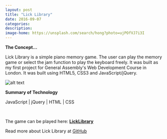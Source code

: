 ```yaml
---
layout: post
title: "Lick Library"
date: 2016-09-07
categories:
description:
image-home: https://unsplash.com/search/hong?photo=ujPOfVJ7i3I
---
```

**The Concept...**

Lick Library is a simple piano memory game. The user can play the memory game or select the jam function to play the keyboard freely. It was built as my first project for General Assembly's Web Development Course in London. It was built using HTML5, CSS3 and JavaScript/jQuery.

![alt text](http://i1174.photobucket.com/albums/r613/jgburton/Screen%20Shot%202017-03-08%20at%2018.22.57_zps20xkyvn2.png "Lick Library")

**Summary of Technology**
<p>JavaScript | jQuery | HTML | CSS</p>
<br/>

The game can be played here: <a href="https://sheltered-dawn-39871.herokuapp.com/" target="_blank">**LickLibrary**</a>

Read more about Lick Library at [GitHub](https://github.com/jgburton/WDI_PROJECT_1)
